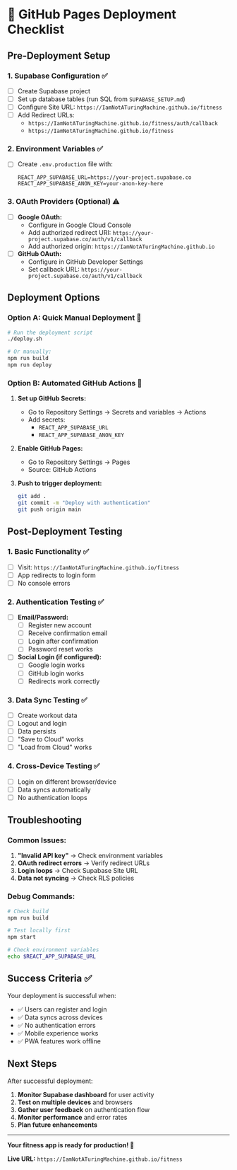 # 🚀 GitHub Pages Deployment Checklist

## Pre-Deployment Setup

### 1. Supabase Configuration ✅
- [ ] Create Supabase project
- [ ] Set up database tables (run SQL from `SUPABASE_SETUP.md`)
- [ ] Configure Site URL: `https://IamNotATuringMachine.github.io/fitness`
- [ ] Add Redirect URLs:
  - `https://IamNotATuringMachine.github.io/fitness/auth/callback`
  - `https://IamNotATuringMachine.github.io/fitness`

### 2. Environment Variables ✅
- [ ] Create `.env.production` file with:
  ```env
  REACT_APP_SUPABASE_URL=https://your-project.supabase.co
  REACT_APP_SUPABASE_ANON_KEY=your-anon-key-here
  ```

### 3. OAuth Providers (Optional) ⚠️
- [ ] **Google OAuth:**
  - Configure in Google Cloud Console
  - Add authorized redirect URI: `https://your-project.supabase.co/auth/v1/callback`
  - Add authorized origin: `https://IamNotATuringMachine.github.io`
- [ ] **GitHub OAuth:**
  - Configure in GitHub Developer Settings
  - Set callback URL: `https://your-project.supabase.co/auth/v1/callback`

## Deployment Options

### Option A: Quick Manual Deployment 🚀
```bash
# Run the deployment script
./deploy.sh

# Or manually:
npm run build
npm run deploy
```

### Option B: Automated GitHub Actions 🤖
1. **Set up GitHub Secrets:**
   - Go to Repository Settings → Secrets and variables → Actions
   - Add secrets:
     - `REACT_APP_SUPABASE_URL`
     - `REACT_APP_SUPABASE_ANON_KEY`

2. **Enable GitHub Pages:**
   - Go to Repository Settings → Pages
   - Source: GitHub Actions

3. **Push to trigger deployment:**
   ```bash
   git add .
   git commit -m "Deploy with authentication"
   git push origin main
   ```

## Post-Deployment Testing

### 1. Basic Functionality ✅
- [ ] Visit: `https://IamNotATuringMachine.github.io/fitness`
- [ ] App redirects to login form
- [ ] No console errors

### 2. Authentication Testing ✅
- [ ] **Email/Password:**
  - [ ] Register new account
  - [ ] Receive confirmation email
  - [ ] Login after confirmation
  - [ ] Password reset works

- [ ] **Social Login (if configured):**
  - [ ] Google login works
  - [ ] GitHub login works
  - [ ] Redirects work correctly

### 3. Data Sync Testing ✅
- [ ] Create workout data
- [ ] Logout and login
- [ ] Data persists
- [ ] "Save to Cloud" works
- [ ] "Load from Cloud" works

### 4. Cross-Device Testing ✅
- [ ] Login on different browser/device
- [ ] Data syncs automatically
- [ ] No authentication loops

## Troubleshooting

### Common Issues:
1. **"Invalid API key"** → Check environment variables
2. **OAuth redirect errors** → Verify redirect URLs
3. **Login loops** → Check Supabase Site URL
4. **Data not syncing** → Check RLS policies

### Debug Commands:
```bash
# Check build
npm run build

# Test locally first
npm start

# Check environment variables
echo $REACT_APP_SUPABASE_URL
```

## Success Criteria ✅

Your deployment is successful when:
- ✅ Users can register and login
- ✅ Data syncs across devices  
- ✅ No authentication errors
- ✅ Mobile experience works
- ✅ PWA features work offline

## Next Steps

After successful deployment:
1. **Monitor Supabase dashboard** for user activity
2. **Test on multiple devices** and browsers
3. **Gather user feedback** on authentication flow
4. **Monitor performance** and error rates
5. **Plan future enhancements**

---

**Your fitness app is ready for production! 🎉**

**Live URL:** `https://IamNotATuringMachine.github.io/fitness` 